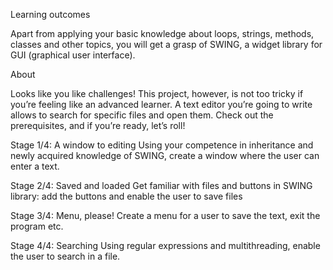
 Learning outcomes

Apart from applying your basic knowledge about loops, strings, methods, classes and other topics, you will get a grasp of SWING, a widget library for GUI (graphical user interface).


 About

Looks like you like challenges! This project, however, is not too tricky if you’re feeling like an advanced learner. A text editor you’re going to write allows to search for specific files and open them. Check out the prerequisites, and if you’re ready, let’s roll!




Stage 1/4: A window to editing
Using your competence in inheritance and newly acquired knowledge of SWING, create a window where the user can enter a text.

Stage 2/4: Saved and loaded
Get familiar with files and buttons in SWING library: add the buttons and enable the user to save files

Stage 3/4: Menu, please!
Create a menu for a user to save the text, exit the program etc.

Stage 4/4: Searching
Using regular expressions and multithreading, enable the user to search in a file. 












